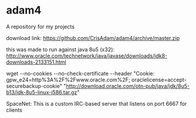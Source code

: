 adam4
=====

A repository for my projects

download link:
https://github.com/CrisAdam/adam4/archive/master.zip

this was made to run against java 8u5 (x32): 
http://www.oracle.com/technetwork/java/javase/downloads/jdk8-downloads-2133151.html

wget --no-cookies --no-check-certificate --header "Cookie: gpw_e24=http%3A%2F%2Fwww.oracle.com%2F; oraclelicense=accept-securebackup-cookie" "http://download.oracle.com/otn-pub/java/jdk/8u5-b13/jdk-8u5-linux-i586.tar.gz"

SpaceNet: This is a custom IRC-based server that listens on port 6667 for clients